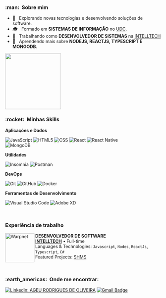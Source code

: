
<h3> :man: &nbsp;Sobre mim </h3>

- 🤔 &nbsp; Explorando novas tecnologias e desenvolvendo soluções de software.
- 🎓 &nbsp; Formado em **SISTEMAS DE INFORMAÇÃO** no <a href="https://www.udc.edu.br/web/cursos/graduacao/sistemasdeinformacao.html">UDC</a>.
- 💼 &nbsp; Trabalhando como **DESENVOLVEDOR DE SISTEMAS** na <a href="www.intelltech.com.br">INTELLTECH</a>
- 🌱 &nbsp; Aprendendo mais sobre **NODEJS, REACTJS, TYPESCRIPT E MONGODB**.
<img height="180em" src="https://github-readme-stats.vercel.app/api?username=ageurdo&show_icons=true&hide_border=true&&count_private=true&include_all_commits=true" />

<h3> :rocket: &nbsp;Minhas Skills </h3>

**Aplicações e Dados**

  ![JavaScript](https://img.shields.io/badge/-JavaScript-333333?style=flat&logo=javascript)
  ![HTML5](https://img.shields.io/badge/-HTML5-333333?style=flat&logo=HTML5)
  ![CSS](https://img.shields.io/badge/-CSS-333333?style=flat&logo=CSS3&logoColor=1572B6)
  ![React](https://img.shields.io/badge/-React-333333?style=flat&logo=react)
  ![React Native](https://img.shields.io/badge/-React%20Native-333333?style=flat&logo=react)  
  ![MongoDB](https://img.shields.io/badge/-MongoDB-333333?style=flat&logo=MongoDB&logoColor=48c21a)

**Utilidades**

  ![Insomnia](https://img.shields.io/badge/-Insomnia-333333?style=flat&logo=insomnia)
  ![Postman](https://img.shields.io/badge/-Postman-333333?style=flat&logo=postman)

**DevOps**

  ![Git](https://img.shields.io/badge/-Git-333333?style=flat&logo=git)
  ![GitHub](https://img.shields.io/badge/-GitHub-333333?style=flat&logo=github)
  ![Docker](https://img.shields.io/badge/-Docker-333333?style=flat&logo=docker)

**Ferramentas de Desenvolvimento**

  ![Visual Studio Code](https://img.shields.io/badge/-Visual%20Studio%20Code-333333?style=flat&logo=visual-studio-code&logoColor=007ACC)
  ![Adobe XD](https://img.shields.io/badge/-Adobe%20XD-333333?style=flat&logo=adobe-xd&logoColor=007ACC)

<br/>

### Experiência de trabalho

[<img align="left" height="94px" width="94px" alt="Warpnet" src="https://media.licdn.cn/dms/image/C560BAQHatcxOkyfvjA/company-logo_200_200/0/1570206474480?e=2159024400&v=beta&t=VzK3e7eegFDCYtWtW3HoIcb3N0My6a1u-Yj4RX4Xj0o"/>](https://www.spacex.com/)

**DESENVOLVEDOR DE SOFTWARE** \
[**INTELLTECH**](https://www.intelltech.com.br/) • Full-time \
Languages & Technologies: `Javascript`, `Nodes`, `ReactJs`, `Typescript`, `C#`\
Featured Projects: [SHMS](https://intelltech.com.br/language/en/slope-health-monitoring-system-en/)
<br/>

<br/>

<h3> :earth_americas: &nbsp;Onde me encontrar: </h3> 

[![Linkedin: AGEU RODRIGUES DE OLIVEIRA](https://img.shields.io/badge/-ageurodriguesdeoliveira-blue?style=flat-square&logo=Linkedin&logoColor=white&link=ageurodriguesdeoliveira)](https://www.linkedin.com/in/ageu-rodrigues-de-oliveira-31ba8829/)
[![Gmail Badge](https://img.shields.io/badge/-ageurdo@gmail.com-006bed?style=flat-square&logo=Gmail&logoColor=white&link=mailto:ageurdo@gmail.com)](ageurdo@gmail.com)



